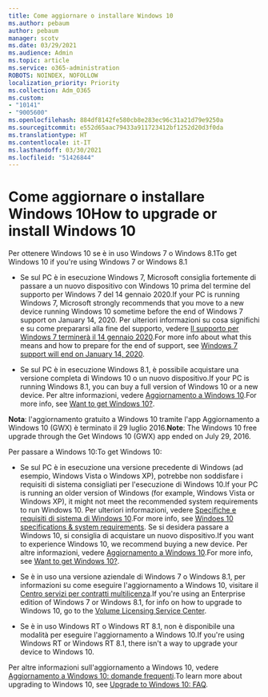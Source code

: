 ```yaml
---
title: Come aggiornare o installare Windows 10
ms.author: pebaum
author: pebaum
manager: scotv
ms.date: 03/29/2021
ms.audience: Admin
ms.topic: article
ms.service: o365-administration
ROBOTS: NOINDEX, NOFOLLOW
localization_priority: Priority
ms.collection: Adm_O365
ms.custom:
- "10141"
- "9005600"
ms.openlocfilehash: 884df8142fe580cb8e283ec96c31a21d79e9250a
ms.sourcegitcommit: e552d65aac79433a911723412bf1252d20d3f0da
ms.translationtype: HT
ms.contentlocale: it-IT
ms.lasthandoff: 03/30/2021
ms.locfileid: "51426844"
---
```

# <a name="how-to-upgrade-or-install-windows-10"></a><span data-ttu-id="6eb2c-102">Come aggiornare o installare Windows 10</span><span class="sxs-lookup"><span data-stu-id="6eb2c-102">How to upgrade or install Windows 10</span></span>

<span data-ttu-id="6eb2c-103">Per ottenere Windows 10 se è in uso Windows 7 o Windows 8.1</span><span class="sxs-lookup"><span data-stu-id="6eb2c-103">To get Windows 10 if you're using Windows 7 or Windows 8.1</span></span>

- <span data-ttu-id="6eb2c-104">Se sul PC è in esecuzione Windows 7, Microsoft consiglia fortemente di passare a un nuovo dispositivo con Windows 10 prima del termine del supporto per Windows 7 del 14 gennaio 2020.</span><span class="sxs-lookup"><span data-stu-id="6eb2c-104">If your PC is running Windows 7, Microsoft strongly recommends that you move to a new device running Windows 10 sometime before the end of Windows 7 support on January 14, 2020.</span></span> <span data-ttu-id="6eb2c-105">Per ulteriori informazioni su cosa significhi e su come prepararsi alla fine del supporto, vedere [Il supporto per Windows 7 terminerà il 14 gennaio 2020](https://support.microsoft.com/help/4057281/).</span><span class="sxs-lookup"><span data-stu-id="6eb2c-105">For more info about what this means and how to prepare for the end of support, see [Windows 7 support will end on January 14, 2020](https://support.microsoft.com/help/4057281/).</span></span>

- <span data-ttu-id="6eb2c-106">Se sul PC è in esecuzione Windows 8.1, è possibile acquistare una versione completa di Windows 10 o un nuovo dispositivo.</span><span class="sxs-lookup"><span data-stu-id="6eb2c-106">If your PC is running Windows 8.1, you can buy a full version of Windows 10 or a new device.</span></span> <span data-ttu-id="6eb2c-107">Per altre informazioni, vedere [Aggiornamento a Windows 10](https://www.microsoft.com/windows/get-windows-10).</span><span class="sxs-lookup"><span data-stu-id="6eb2c-107">For more info, see [Want to get Windows 10?](https://www.microsoft.com/windows/get-windows-10).</span></span>

<span data-ttu-id="6eb2c-108">**Nota**: l'aggiornamento gratuito a Windows 10 tramite l'app Aggiornamento a Windows 10 (GWX) è terminato il 29 luglio 2016.</span><span class="sxs-lookup"><span data-stu-id="6eb2c-108">**Note**: The Windows 10 free upgrade through the Get Windows 10 (GWX) app ended on July 29, 2016.</span></span>

<span data-ttu-id="6eb2c-109">Per passare a Windows 10:</span><span class="sxs-lookup"><span data-stu-id="6eb2c-109">To get Windows 10:</span></span> 

- <span data-ttu-id="6eb2c-110">Se sul PC è in esecuzione una versione precedente di Windows (ad esempio, Windows Vista o Windows XP), potrebbe non soddisfare i requisiti di sistema consigliati per l'esecuzione di Windows 10.</span><span class="sxs-lookup"><span data-stu-id="6eb2c-110">If your PC is running an older version of Windows (for example, Windows Vista or Windows XP), it might not meet the recommended system requirements to run Windows 10.</span></span> <span data-ttu-id="6eb2c-111">Per ulteriori informazioni, vedere [Specifiche e requisiti di sistema di Windows 10](https://www.microsoft.com/windows/windows-10-specifications).</span><span class="sxs-lookup"><span data-stu-id="6eb2c-111">For more info, see [Windoes 10 specifications & system requirements](https://www.microsoft.com/windows/windows-10-specifications).</span></span> <span data-ttu-id="6eb2c-112">Se si desidera passare a Windows 10, si consiglia di acquistare un nuovo dispositivo.</span><span class="sxs-lookup"><span data-stu-id="6eb2c-112">If you want to experience Windows 10, we recommend buying a new device.</span></span> <span data-ttu-id="6eb2c-113">Per altre informazioni, vedere [Aggiornamento a Windows 10](https://www.microsoft.com/windows/get-windows-10).</span><span class="sxs-lookup"><span data-stu-id="6eb2c-113">For more info, see [Want to get Windows 10?](https://www.microsoft.com/windows/get-windows-10).</span></span>

- <span data-ttu-id="6eb2c-114">Se è in uso una versione aziendale di Windows 7 o Windows 8.1, per informazioni su come eseguire l'aggiornamento a Windows 10, visitare il [Centro servizi per contratti multilicenza](https://www.microsoft.com/licensing/servicecenter/default.aspx).</span><span class="sxs-lookup"><span data-stu-id="6eb2c-114">If you're using an Enterprise edition of Windows 7 or Windows 8.1, for info on how to upgrade to Windows 10, go to the [Volume Licensing Service Center](https://www.microsoft.com/licensing/servicecenter/default.aspx).</span></span>

- <span data-ttu-id="6eb2c-115">Se è in uso Windows RT o Windows RT 8.1, non è disponibile una modalità per eseguire l'aggiornamento a Windows 10.</span><span class="sxs-lookup"><span data-stu-id="6eb2c-115">If you're using Windows RT or Windows RT 8.1, there isn't a way to upgrade your device to Windows 10.</span></span>

<span data-ttu-id="6eb2c-116">Per altre informazioni sull'aggiornamento a Windows 10, vedere [Aggiornamento a Windows 10: domande frequenti](https://support.microsoft.com/windows/upgrade-to-windows-10-faq-cce52341-7943-594e-72ce-e1cf00382445).</span><span class="sxs-lookup"><span data-stu-id="6eb2c-116">To learn more about upgrading to Windows 10, see [Upgrade to Windows 10: FAQ](https://support.microsoft.com/windows/upgrade-to-windows-10-faq-cce52341-7943-594e-72ce-e1cf00382445).</span></span>
